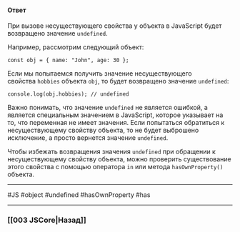 #### Ответ

При вызове несуществующего свойства у объекта в JavaScript будет возвращено значение `undefined`.

Например, рассмотрим следующий объект:

```
const obj = { name: "John", age: 30 };
```

Если мы попытаемся получить значение несуществующего свойства `hobbies` объекта `obj`, то будет возвращено значение `undefined`:

```
console.log(obj.hobbies); // undefined
```

Важно понимать, что значение `undefined` не является ошибкой, а является специальным значением в JavaScript, которое указывает на то, что переменная не имеет значения. Если попытаться обратиться к несуществующему свойству объекта, то не будет выброшено исключение, а просто вернется значение `undefined`.

Чтобы избежать возвращения значения `undefined` при обращении к несуществующему свойству объекта, можно проверить существование этого свойства с помощью оператора `in` или метода `hasOwnProperty()` объекта.

___
 #JS #object #undefined #hasOwnProperty #has

___

### [[003 JSCore|Назад]]